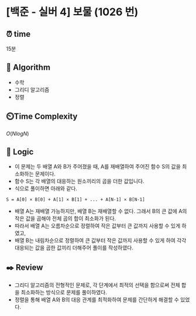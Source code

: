 # [백준 - 실버 4] 보물 (1026 번)

## ⏰  **time**

15분

## :pushpin: **Algorithm**

- 수학
- 그리디 알고리즘
- 정렬

## ⏲️**Time Complexity**

$O(N logN)$

## :round_pushpin: **Logic**

- 이 문제는 두 배열 A와 B가 주어졌을 때, A를 재배열하여 주어진 함수 S의 값을 최소화하는 문제이다. 
- 함수 S는 각 배열의 대응하는 원소끼리의 곱을 더한 값입니다.
- 식으로 풀이하면 아래와 같다.
```commandline
S = A[0] × B[0] + A[1] × B[1] + ... + A[N-1] × B[N-1]
```
- 배열 A는 재배열 가능하지만, 배열 B는 재배열할 수 없다. 그래서 B의 큰 값에 A의 작은 값을 곱해야 전체 곱의 합이 최소화가 된다.
- 따라서 배열 A는 오름차순으로 정렬하여 작은 값부터 큰 값까지 사용할 수 있게 하였고,
- 배열 B는 내림차순으로 정렬하여 큰 값부터 작은 값까지 사용할 수 있게 하여 각각 대응되는 값을 곱한 값끼리 더해주어 풀이를 작성하였다.

## :black_nib: **Review**

- 그리디 알고리즘의 전형적인 문제로, 각 단계에서 최적의 선택을 함으로써 전체 합을 최소화하는 방식으로 문제를 풀이하였다.
- 정렬을 통해 배열 A와 B의 대응 관계를 최적화하여 문제를 간단하게 해결할 수 있었다.
